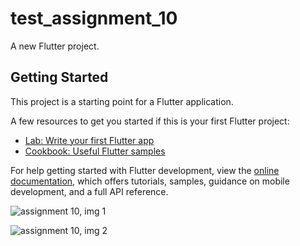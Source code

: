 # test_assignment_10

A new Flutter project.

## Getting Started

This project is a starting point for a Flutter application.

A few resources to get you started if this is your first Flutter project:

- [Lab: Write your first Flutter app](https://docs.flutter.dev/get-started/codelab)
- [Cookbook: Useful Flutter samples](https://docs.flutter.dev/cookbook)

For help getting started with Flutter development, view the
[online documentation](https://docs.flutter.dev/), which offers tutorials,
samples, guidance on mobile development, and a full API reference.


![assignment 10, img 1](https://github.com/khalid063/Ostad_Flutter_Assignment_10/assets/51012988/f43087c4-5a2b-43ab-b461-1c7930ed0468)

![assignment 10, img 2](https://github.com/khalid063/Ostad_Flutter_Assignment_10/assets/51012988/008c8689-9a01-452a-bab3-6894a9ce784e)




